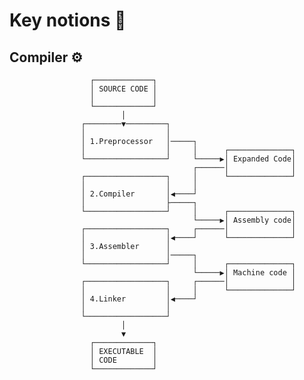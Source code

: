 # Key notions 🚀
   


      
## Compiler ⚙️

                      ┌─────────────┐
                      │ SOURCE CODE │
                      │             │
                      └─────────────┘
                             │
                    ┌────────▼─────────┐
                    │                  │
                    │ 1.Preprocessor   │─────┐
                    │                  │     │      ┌──────────────┐
                    └──────────────────┘     └─────▶│ Expanded Code│
                                             ┌──────│              │
                    ┌──────────────────┐     │      └──────────────┘
                    │                  │     │
                    │ 2.Compiler       │◀────┘
                    │                  ├─────┐
                    └──────────────────┘     │      ┌──────────────┐
                                             └─────▶│ Assembly code│
                    ┌──────────────────┐     ┌──────│              │
                    │                  │◀────┘      └──────────────┘
                    │ 3.Assembler      │
                    │                  │─────┐
                    └──────────────────┘     │      ┌──────────────┐
                                             └─────▶│ Machine code │
                    ┌──────────────────┐     ┌──────│              │
                    │                  │     │      └──────────────┘
                    │ 4.Linker         │◀────┘
                    │                  │
                    └──────────────────┘
                             │
                             ▼
                      ┌─────────────┐
                      │ EXECUTABLE  │
                      │ CODE        │
                      └─────────────┘
